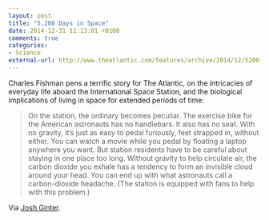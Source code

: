 ```yaml
---
layout: post
title: "5,200 Days in Space"
date: 2014-12-31 11:13:01 +0100
comments: true
categories: 
- Science
external-url: http://www.theatlantic.com/features/archive/2014/12/5200-days-in-space/383510/
---
```


Charles Fishman pens a terrific story for The Atlantic, on the intricacies of everyday life aboard the International Space Station, and the biological implications of living in space for extended periods of time:

> On the station, the ordinary becomes peculiar. The exercise bike for the American astronauts has no handlebars. It also has no seat. With no gravity, it’s just as easy to pedal furiously, feet strapped in, without either. You can watch a movie while you pedal by floating a laptop anywhere you want. But station residents have to be careful about staying in one place too long. Without gravity to help circulate air, the carbon dioxide you exhale has a tendency to form an invisible cloud around your head. You can end up with what astronauts call a carbon-dioxide headache. (The station is equipped with fans to help with this problem.)

Via [Josh Ginter](http://thenewsprint.co/2014/12/30/5200-days-in-space/).
